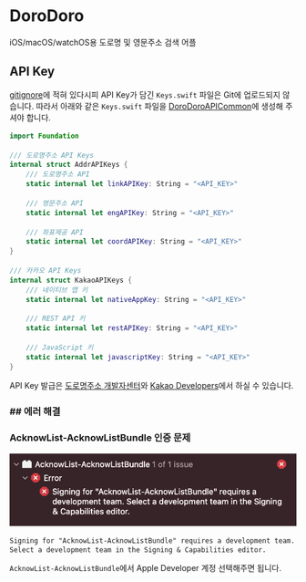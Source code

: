 # DoroDoro

iOS/macOS/watchOS용 도로명 및 영문주소 검색 어플

## API Key

[gitignore](.gitignore)에 적혀 있다시피 API Key가 담긴 `Keys.swift` 파일은 Git에 업로드되지 않습니다. 따라서 아래와 같은 `Keys.swift` 파일을 [DoroDoroAPICommon](DoroDoroAPICommon)에 생성해 주셔야 합니다.

```swift
import Foundation

/// 도로명주소 API Keys
internal struct AddrAPIKeys {
    /// 도로명주소 API
    static internal let linkAPIKey: String = "<API_KEY>"
    
    /// 영문주소 API
    static internal let engAPIKey: String = "<API_KEY>"
    
    /// 좌표제공 API
    static internal let coordAPIKey: String = "<API_KEY>"
}

/// 카카오 API Keys
internal struct KakaoAPIKeys {
    /// 네이티브 앱 키
    static internal let nativeAppKey: String = "<API_KEY>"
    
    /// REST API 키
    static internal let restAPIKey: String = "<API_KEY>"
    
    /// JavaScript 키
    static internal let javascriptKey: String = "<API_KEY>"
}
```

API Key 발급은 [도로명주소 개발자센터](https://www.juso.go.kr/addrlink/main.do?cPath=99MM)와 [Kakao Developers](https://developers.kakao.com)에서 하실 수 있습니다.

### ## 에러 해결

### AcknowList-AcknowListBundle 인증 문제

![](images/1.png)

```
Signing for "AcknowList-AcknowListBundle" requires a development team. Select a development team in the Signing & Capabilities editor.
```

`AcknowList-AcknowListBundle`에서 Apple Developer 계정 선택해주면 됩니다.